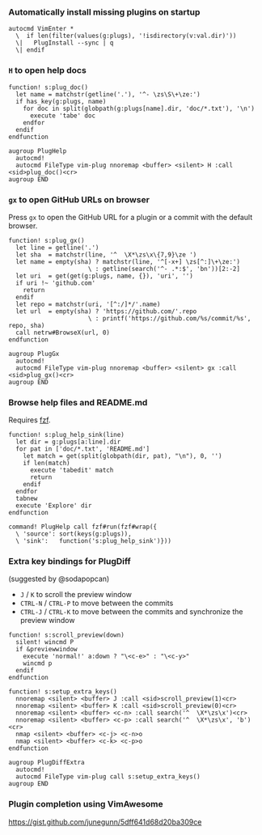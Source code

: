 ### Automatically install missing plugins on startup

```vim
autocmd VimEnter *
  \  if len(filter(values(g:plugs), '!isdirectory(v:val.dir)'))
  \|   PlugInstall --sync | q
  \| endif
```

### `H` to open help docs

```vim
function! s:plug_doc()
  let name = matchstr(getline('.'), '^- \zs\S\+\ze:')
  if has_key(g:plugs, name)
    for doc in split(globpath(g:plugs[name].dir, 'doc/*.txt'), '\n')
      execute 'tabe' doc
    endfor
  endif
endfunction

augroup PlugHelp
  autocmd!
  autocmd FileType vim-plug nnoremap <buffer> <silent> H :call <sid>plug_doc()<cr>
augroup END
```

### `gx` to open GitHub URLs on browser

Press `gx` to open the GitHub URL for a plugin or a commit with the default browser.

```vim
function! s:plug_gx()
  let line = getline('.')
  let sha  = matchstr(line, '^  \X*\zs\x\{7,9}\ze ')
  let name = empty(sha) ? matchstr(line, '^[-x+] \zs[^:]\+\ze:')
                      \ : getline(search('^- .*:$', 'bn'))[2:-2]
  let uri  = get(get(g:plugs, name, {}), 'uri', '')
  if uri !~ 'github.com'
    return
  endif
  let repo = matchstr(uri, '[^:/]*/'.name)
  let url  = empty(sha) ? 'https://github.com/'.repo
                      \ : printf('https://github.com/%s/commit/%s', repo, sha)
  call netrw#BrowseX(url, 0)
endfunction

augroup PlugGx
  autocmd!
  autocmd FileType vim-plug nnoremap <buffer> <silent> gx :call <sid>plug_gx()<cr>
augroup END
```

### Browse help files and README.md

Requires [fzf](https://github.com/junegunn/fzf).

```vim
function! s:plug_help_sink(line)
  let dir = g:plugs[a:line].dir
  for pat in ['doc/*.txt', 'README.md']
    let match = get(split(globpath(dir, pat), "\n"), 0, '')
    if len(match)
      execute 'tabedit' match
      return
    endif
  endfor
  tabnew
  execute 'Explore' dir
endfunction

command! PlugHelp call fzf#run(fzf#wrap({
  \ 'source': sort(keys(g:plugs)),
  \ 'sink':   function('s:plug_help_sink')}))
```

### Extra key bindings for PlugDiff

(suggested by @sodapopcan)

- `J` / `K` to scroll the preview window
- `CTRL-N` / `CTRL-P` to move between the commits
- `CTRL-J` / `CTRL-K` to move between the commits and synchronize the preview window

```vim
function! s:scroll_preview(down)
  silent! wincmd P
  if &previewwindow
    execute 'normal!' a:down ? "\<c-e>" : "\<c-y>"
    wincmd p
  endif
endfunction

function! s:setup_extra_keys()
  nnoremap <silent> <buffer> J :call <sid>scroll_preview(1)<cr>
  nnoremap <silent> <buffer> K :call <sid>scroll_preview(0)<cr>
  nnoremap <silent> <buffer> <c-n> :call search('^  \X*\zs\x')<cr>
  nnoremap <silent> <buffer> <c-p> :call search('^  \X*\zs\x', 'b')<cr>
  nmap <silent> <buffer> <c-j> <c-n>o
  nmap <silent> <buffer> <c-k> <c-p>o
endfunction

augroup PlugDiffExtra
  autocmd!
  autocmd FileType vim-plug call s:setup_extra_keys()
augroup END
```

### Plugin completion using VimAwesome

https://gist.github.com/junegunn/5dff641d68d20ba309ce